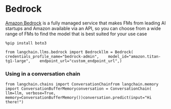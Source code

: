 Bedrock
=======

[Amazon Bedrock](https://aws.amazon.com/bedrock/) is a fully managed service that makes FMs from leading AI startups and Amazon available via an API, so you can choose from a wide range of FMs to find the model that is best suited for your use case

    %pip install boto3

    from langchain.llms.bedrock import Bedrockllm = Bedrock(    credentials_profile_name="bedrock-admin",    model_id="amazon.titan-tg1-large",    endpoint_url="custom_endpoint_url",)

### Using in a conversation chain[​](#using-in-a-conversation-chain "Direct link to Using in a conversation chain")

    from langchain.chains import ConversationChainfrom langchain.memory import ConversationBufferMemoryconversation = ConversationChain(    llm=llm, verbose=True, memory=ConversationBufferMemory())conversation.predict(input="Hi there!")
